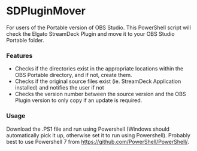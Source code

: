 # SDPluginMover
For users of the Portable version of OBS Studio. This PowerShell script will check the Elgato StreamDeck Plugin and move it to your OBS Studio Portable folder.

### Features
* Checks if the directories exist in the appropriate locations within the OBS Portable directory, and if not, create them.
* Checks if the original source files exist (ie. StreamDeck Application installed) and notifies the user if not
* Checks the version number between the source version and the OBS Plugin version to only copy if an update is required.

### Usage
Download the .PS1 file and run using Powershell (Windows should automatically pick it up, otherwise set it to run using Powershell). Probably best to use Powershell 7 from https://github.com/PowerShell/PowerShell/.
